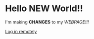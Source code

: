 # Hello NEW World!!

I'm making __CHANGES__ to my *WEBPAGE!!!*

[Log in remotely](https://kjhlee.github.io/cse15l-lab-reports/lab-report-1-week-2.html#remotely-logging-in)
